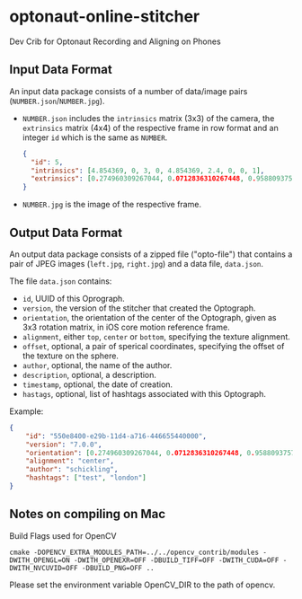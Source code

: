 # optonaut-online-stitcher
Dev Crib for Optonaut Recording and Aligning on Phones

## Input Data Format

An input data package consists of a number of data/image pairs (`NUMBER.json`/`NUMBER.jpg`).

* `NUMBER.json` includes the `intrinsics` matrix (3x3) of the camera, the `extrinsics` matrix (4x4) of the respective frame in row format and an integer `id` which is the same as `NUMBER`.

  ```json
  {
    "id": 5,
    "intrinsics": [4.854369, 0, 3, 0, 4.854369, 2.4, 0, 0, 1],
    "extrinsics": [0.274960309267044, 0.0712836310267448, 0.958809375762939, 0, -0.152490735054016, 0.98785811662674, -0.0297131240367889, 0, -0.949285745620728, -0.138039633631706, 0.282491862773895, 0, 0, 0, 0, 1]
  }
  ```
  
* `NUMBER.jpg` is the image of the respective frame.

## Output Data Format

An output data package consists of a zipped file ("opto-file") that contains a pair of JPEG images (`left.jpg`, `right.jpg`) and a data file, `data.json`.

The file `data.json` contains:
* `id`, UUID of this Oprograph. 
* `version`, the version of the stitcher that created the Optograph.
* `orientation`, the orientation of the center of the Optograph, given as 3x3 rotation matrix, in iOS core motion reference frame. 
* `alignment`, either `top`, `center` or `bottom`, specifying the texture alignment. 
* `offset`, optional, a pair of sperical coordinates, specifying the offset of the texture on the sphere. 
* `author`, optional, the name of the author. 
* `description`, optional, a description.
* `timestamp`, optional, the date of creation. 
* `hastags`, optional, list of hashtags associated with this Optograph. 

Example: 

```json
{
    "id": "550e8400-e29b-11d4-a716-446655440000",
    "version": "7.0.0",
    "orientation": [0.274960309267044, 0.0712836310267448, 0.958809375762939, 0, -0.152490735054016, 0.98785811662674, -0.0297131240367889, 0, -0.949285745620728, -0.138039633631706, 0.282491862773895, 0], 
    "alignment": "center", 
    "author": "schickling",
    "hashtags": ["test", "london"]
}

```

## Notes on compiling on Mac
Build Flags used for OpenCV
```
cmake -DOPENCV_EXTRA_MODULES_PATH=../../opencv_contrib/modules -DWITH_OPENGL=ON -DWITH_OPENEXR=OFF -DBUILD_TIFF=OFF -DWITH_CUDA=OFF -DWITH_NVCUVID=OFF -DBUILD_PNG=OFF ..
```

Please set the environment variable OpenCV_DIR to the path of opencv. 
